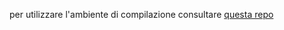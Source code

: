 
per utilizzare l'ambiente di compilazione consultare [questa repo](https://github.com/Guray00/template_lectures)
